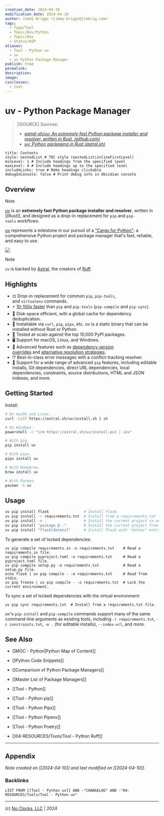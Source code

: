 ```yaml
---
creation_date: 2024-04-10
modification_date: 2024-04-10
author: Jimmy Briggs <jimmy.briggs@jimbrig.com>
tags:
  - Type/Tool
  - Topic/Dev/Python
  - Topic/Dev
  - Status/WIP
aliases:
  - Tool - Python uv
  - uv
  - uv Python Package Manager
publish: true
permalink:
description:
image:
cssclasses:
  - tool
---
```



# uv - Python Package Manager

> [!SOURCE] Sources:
> - *[astral-sh/uv: An extremely fast Python package installer and resolver, written in Rust. (github.com)](https://github.com/astral-sh/uv)*
> - *[uv: Python packaging in Rust (astral.sh)](https://astral.sh/blog/uv)*

```table-of-contents
title: Contents 
style: nestedList # TOC style (nestedList|inlineFirstLevel)
minLevel: 1 # Include headings from the specified level
maxLevel: 4 # Include headings up to the specified level
includeLinks: true # Make headings clickable
debugInConsole: false # Print debug info in Obsidian console
```

## Overview

> [!NOTE]
> [uv](https://github.com/astral-sh/uv) is an **extremely fast Python package installer and resolver**, written in [[Rust]], and designed as a drop-in replacement for `pip` and `pip-tools` workflows.

[uv](https://github.com/astral-sh/uv) represents a milestone in our pursuit of a ["Cargo for Python"](https://blog.rust-lang.org/2016/05/05/cargo-pillars.html#pillars-of-cargo): a comprehensive Python project and package manager that's fast, reliable, and easy to use.

![](https://i.imgur.com/NyVDp2A.png)

> [!NOTE]
> `uv` is backed by [Astral](https://astral.sh/), the creators of [Ruff](https://github.com/astral-sh/ruff).

## Highlights

- ⚖️ Drop-in replacement for common `pip`, `pip-tools`, and `virtualenv` commands.
- ⚡️ [10-100x faster](https://github.com/astral-sh/uv/blob/main/BENCHMARKS.md) than `pip` and `pip-tools` (`pip-compile` and `pip-sync`).
- 💾 Disk-space efficient, with a global cache for dependency deduplication.
- 🐍 Installable via `curl`, `pip`, `pipx`, etc. uv is a static binary that can be installed without Rust or Python.
- 🧪 Tested at-scale against the top 10,000 PyPI packages.
- 🖥️ Support for macOS, Linux, and Windows.
- 🧰 Advanced features such as [dependency version overrides](https://github.com/astral-sh/uv#dependency-overrides) and [alternative resolution strategies](https://github.com/astral-sh/uv#resolution-strategy).
- ⁉️ Best-in-class error messages with a conflict-tracking resolver.
- 🤝 Support for a wide range of advanced `pip` features, including editable installs, Git dependencies, direct URL dependencies, local dependencies, constraints, source distributions, HTML and JSON indexes, and more.

## Getting Started

Install:

```bash
# On macOS and Linux.
curl -LsSf https://astral.sh/uv/install.sh | sh

# On Windows.
powershell -c "irm https://astral.sh/uv/install.ps1 | iex"

# With pip.
pip install uv

# With pipx.
pipx install uv

# With Homebrew.
brew install uv

# With Pacman.
pacman -S uv
```

## Usage

```bash
uv pip install flask                # Install Flask.
uv pip install -r requirements.txt  # Install from a requirements.txt file.
uv pip install -e .                 # Install the current project in editable mode.
uv pip install "package @ ."        # Install the current project from disk.
uv pip install "flask[dotenv]"      # Install Flask with "dotenv" extra.
```

To generate a set of locked dependencies:

```shell
uv pip compile requirements.in -o requirements.txt    # Read a requirements.in file.
uv pip compile pyproject.toml -o requirements.txt     # Read a pyproject.toml file.
uv pip compile setup.py -o requirements.txt           # Read a setup.py file.
echo flask | uv pip compile - -o requirements.txt     # Read from stdin.
uv pip freeze | uv pip compile - -o requirements.txt  # Lock the current environment.
```

To sync a set of locked dependencies with the virtual environment:

```shell
uv pip sync requirements.txt  # Install from a requirements.txt file.
```

uv's `pip-install` and `pip-compile` commands support many of the same command-line arguments as existing tools, including `-r requirements.txt`, `-c constraints.txt`, `-e .` (for editable installs), `--index-url`, and more.

## See Also

- [[MOC - Python|Python Map of Content]]
- [[Python Code Snippets]]
- [[Comparison of Python Package Managers]]
- [[Master List of Package Managers]]

- [[Tool - Python]]
- [[Tool - Python pip]]
- [[Tool - Python Pipx]]
- [[Tool - Python Pipenv]]
- [[Tool - Python Poetry]]
- [[04-RESOURCES/Tools/Tool - Python Ruff]]

***

## Appendix

*Note created on [[2024-04-10]] and last modified on [[2024-04-10]].*

### Backlinks

```dataview
LIST FROM [[Tool - Python uv]] AND -"CHANGELOG" AND -"04-RESOURCES/Tools/Tool - Python uv"
```

***

(c) [No Clocks, LLC](https://github.com/noclocks) | 2024